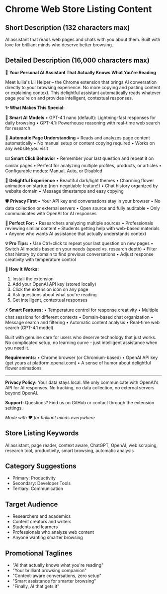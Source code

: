 # Chrome Web Store Listing Content

## Short Description (132 characters max)
AI assistant that reads web pages and chats with you about them. Built with love for brilliant minds who deserve better browsing.

## Detailed Description (16,000 characters max)

🌸 **Your Personal AI Assistant That Actually Knows What You're Reading**

Meet Iuliia's Lil Helper – the Chrome extension that brings AI conversation directly to your browsing experience. No more copying and pasting content or explaining context. This delightful assistant automatically reads whatever page you're on and provides intelligent, contextual responses.

**✨ What Makes This Special:**

🧠 **Smart AI Models**
• GPT-4.1 nano (default): Lightning-fast responses for daily browsing
• GPT-4.1: Powerhouse reasoning with real-time web search for research

🎯 **Automatic Page Understanding**
• Reads and analyzes page content automatically
• No manual setup or content copying required
• Works on any website you visit

⌨️ **Smart Click Behavior**
• Remember your last question and repeat it on similar pages
• Perfect for analyzing multiple profiles, products, or articles
• Configurable modes: Manual, Auto, or Disabled

🎨 **Delightful Experience**
• Beautiful dark/light themes
• Charming flower animation on startup (non-negotiable feature!)
• Chat history organized by website domain
• Message timestamps and easy copying

🛡️ **Privacy First**
• Your API key and conversations stay in your browser
• No data collection or external servers
• Open source and fully auditable
• Only communicates with OpenAI for AI responses

**🚀 Perfect For:**
• Researchers analyzing multiple sources
• Professionals reviewing similar content
• Students getting help with web-based materials
• Anyone who wants AI assistance that actually understands context

**💡 Pro Tips:**
• Use Ctrl+click to repeat your last question on new pages
• Switch AI models based on your needs (speed vs. research depth)
• Filter chat history by domain to find previous conversations
• Adjust response creativity with temperature control

**🎯 How It Works:**
1. Install the extension
2. Add your OpenAI API key (stored locally)
3. Click the extension icon on any page
4. Ask questions about what you're reading
5. Get intelligent, contextual responses

**⚡ Smart Features:**
• Temperature control for response creativity
• Multiple chat sessions for different contexts
• Domain-based chat organization
• Message search and filtering
• Automatic content analysis
• Real-time web search (GPT-4.1 model)

Built with genuine care for users who deserve technology that just works. No complicated setup, no learning curve – just intelligent assistance when you need it.

**Requirements:**
• Chrome browser (or Chromium-based)
• OpenAI API key (get yours at platform.openai.com)
• A sense of humor about delightful flower animations

---

**Privacy Policy:** Your data stays local. We only communicate with OpenAI's API for AI responses. No tracking, no data collection, no external servers beyond OpenAI.

**Support:** Questions? Find us on GitHub or contact through the extension settings.

*Made with ❤️ for brilliant minds everywhere*

## Store Listing Keywords
AI assistant, page reader, context aware, ChatGPT, OpenAI, web scraping, research tool, productivity, smart browsing, automatic analysis

## Category Suggestions
- Primary: Productivity
- Secondary: Developer Tools
- Tertiary: Communication

## Target Audience
- Researchers and academics
- Content creators and writers  
- Students and learners
- Professionals who analyze web content
- Anyone wanting smarter browsing

## Promotional Taglines
- "AI that actually knows what you're reading"
- "Your brilliant browsing companion"
- "Context-aware conversations, zero setup"
- "Smart assistance for smarter browsing"
- "Finally, AI that gets it" 